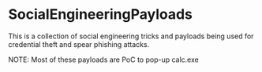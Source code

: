 # SocialEngineeringPayloads

This is a collection of social engineering tricks and payloads being used for credential theft and spear phishing attacks.


NOTE: Most of these payloads are PoC to pop-up calc.exe
